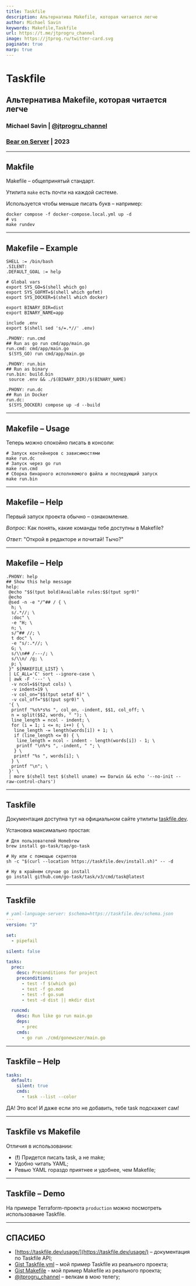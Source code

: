 ```yaml
---
title: Taskfile
description: Альтернатива Makefile, которая читается легче
author: Michael Savin
keywords: Makefile,Taskfile
url: https://t.me/jtprogru_channel
image: https://jtprog.ru/twitter-card.svg
paginate: true
marp: true
---
```


# Taskfile

## Альтернатива Makefile, которая читается легче

### Michael Savin | [@jtprogru_channel](https://t.me/jtprogru_channel)

### [Bear on Server](https://bearonserver.ru) | 2023

---

## Makfile

Makefile – общепринятый стандарт.

Утилита `make` есть почти на каждой системе.

Используется чтобы меньше писать букв – например:

```shell
docker compose -f docker-compose.local.yml up -d
# vs
make rundev
```

---

## Makefile – Example

```make
SHELL := /bin/bash
.SILENT:
.DEFAULT_GOAL := help

# Global vars
export SYS_GO=$(shell which go)
export SYS_GOFMT=$(shell which gofmt)
export SYS_DOCKER=$(shell which docker)

export BINARY_DIR=dist
export BINARY_NAME=app

include .env
export $(shell sed 's/=.*//' .env)

.PHONY: run.cmd
## Run as go run cmd/app/main.go
run.cmd: cmd/app/main.go
 $(SYS_GO) run cmd/app/main.go

.PHONY: run.bin
## Run as binary
run.bin: build.bin
 source .env && ./$(BINARY_DIR)/$(BINARY_NAME)

.PHONY: run.dc
## Run in Docker
run.dc:
 $(SYS_DOCKER) compose up -d --build
```

---

## Makefile – Usage

Теперь можно спокойно писать в консоли:

```shell
# Запуск контейнеров с зависимостями
make run.dc
# Запуск через go run
make run.cmd
# Сборка бинарного исполняемого файла и последующий запуск
make run.bin
```

---

## Makefile – Help

Первый запуск проекта обычно – ознакомление.

*Вопрос*: Как понять, какие команды тебе доступны в Makefile?

*Ответ*: "Открой в редакторе и почитай! Тычо?"

---

## Makefile – Help

```make
.PHONY: help
## Show this help message
help:
 @echo "$$(tput bold)Available rules:$$(tput sgr0)"
 @echo
 @sed -n -e "/^## / { \
  h; \
  s/.*//; \
  :doc" \
  -e "H; \
  n; \
  s/^## //; \
  t doc" \
  -e "s/:.*//; \
  G; \
  s/\\n## /---/; \
  s/\\n/ /g; \
  p; \
 }" ${MAKEFILE_LIST} \
 | LC_ALL='C' sort --ignore-case \
 | awk -F '---' \
  -v ncol=$$(tput cols) \
  -v indent=19 \
  -v col_on="$$(tput setaf 6)" \
  -v col_off="$$(tput sgr0)" \
 '{ \
  printf "%s%*s%s ", col_on, -indent, $$1, col_off; \
  n = split($$2, words, " "); \
  line_length = ncol - indent; \
  for (i = 1; i <= n; i++) { \
   line_length -= length(words[i]) + 1; \
   if (line_length <= 0) { \
    line_length = ncol - indent - length(words[i]) - 1; \
    printf "\n%*s ", -indent, " "; \
   } \
   printf "%s ", words[i]; \
  } \
  printf "\n"; \
 }' \
 | more $(shell test $(shell uname) == Darwin && echo '--no-init --raw-control-chars')
```

---

## Taskfile

Документация доступна тут на официальном сайте утилиты [taskfile.dev](https://taskfile.dev).

Установка максимально простая:

```shell
# Для пользователей Homebrew
brew install go-task/tap/go-task

# Ну или с помощью скриптов
sh -c "$(curl --location https://taskfile.dev/install.sh)" -- -d

# Ну в крайнем случае go install
go install github.com/go-task/task/v3/cmd/task@latest
```

---

## Taskfile

```yaml
# yaml-language-server: $schema=https://taskfile.dev/schema.json
---
version: "3"

set:
  - pipefail

silent: false

tasks:
  prec:
    desc: Preconditions for project
    preconditions:
      - test -f $(which go)
      - test -f go.mod
      - test -f go.sum
      - test -d dist || mkdir dist

  runcmd:
    desc: Run like go run main.go
    deps:
      - prec
    cmds:
      - go run ./cmd/gonewszer/main.go
```

---

## Taskfile – Help

```yaml
tasks:
  default:
    silent: true
    cmds:
      - task --list --color
```

ДА! Это все! И даже если это не добавить, тебе task подскажет сам!

---

## Taskfile vs Makefile

Отличия в использовании:

- (**!**) Придется писать task, а не make;
- Удобно читать YAML;
- Ревью YAML гораздо приятнее и удобнее, чем Makefile;

---

## Taskfile – Demo

На примере Terraform-проекта `production` можно посмотреть использование Taskfile.

---

## СПАСИБО

- [https://taskfile.dev/usage/](https://taskfile.dev/usage/) – документация по Taskfile API;
- [Gist Taskfile.yml](https://gist.github.com/jtprogru/59e4a634725f68bda83c29ce677b73e0) – мой пример Taskfile из реального проекта;
- [Gist Makefile](https://gist.github.com/jtprogru/541f00f70ca0bd866e4f1164f6f77e5b) - мой пример Makefile из реального проекта;
- [@jtprogru_channel](https://t.me/jtprogru_channel) – велкам в мою телегу;
